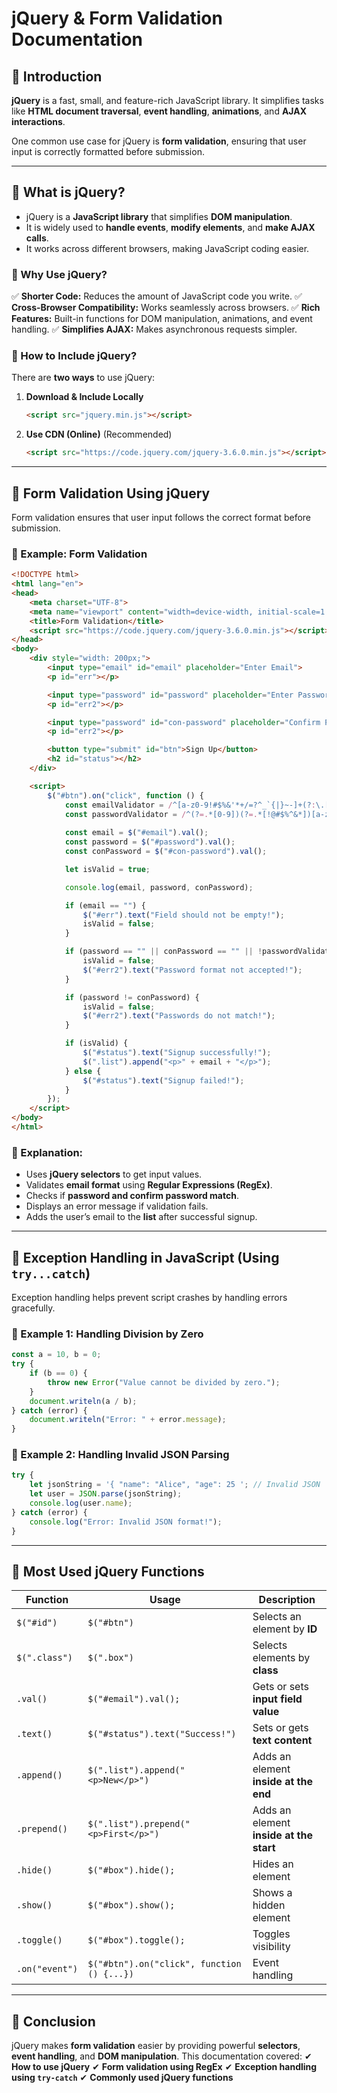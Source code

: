 # jQuery & Form Validation Documentation

## 📌 Introduction
**jQuery** is a fast, small, and feature-rich JavaScript library. It simplifies tasks like **HTML document traversal**, **event handling**, **animations**, and **AJAX interactions**.

One common use case for jQuery is **form validation**, ensuring that user input is correctly formatted before submission.

---

## 📌 What is jQuery?
- jQuery is a **JavaScript library** that simplifies **DOM manipulation**.
- It is widely used to **handle events**, **modify elements**, and **make AJAX calls**.
- It works across different browsers, making JavaScript coding easier.

### 🔹 Why Use jQuery?
✅ **Shorter Code:** Reduces the amount of JavaScript code you write.
✅ **Cross-Browser Compatibility:** Works seamlessly across browsers.
✅ **Rich Features:** Built-in functions for DOM manipulation, animations, and event handling.
✅ **Simplifies AJAX:** Makes asynchronous requests simpler.

### 🔹 How to Include jQuery?
There are **two ways** to use jQuery:
1. **Download & Include Locally**
   ```html
   <script src="jquery.min.js"></script>
   ```
2. **Use CDN (Online)** (Recommended)
   ```html
   <script src="https://code.jquery.com/jquery-3.6.0.min.js"></script>
   ```

---

## 📌 Form Validation Using jQuery
Form validation ensures that user input follows the correct format before submission.

### **🔹 Example: Form Validation**
```html
<!DOCTYPE html>
<html lang="en">
<head>
    <meta charset="UTF-8">
    <meta name="viewport" content="width=device-width, initial-scale=1.0">
    <title>Form Validation</title>
    <script src="https://code.jquery.com/jquery-3.6.0.min.js"></script>
</head>
<body>
    <div style="width: 200px;">
        <input type="email" id="email" placeholder="Enter Email">
        <p id="err"></p>

        <input type="password" id="password" placeholder="Enter Password">
        <p id="err2"></p>

        <input type="password" id="con-password" placeholder="Confirm Password">
        <p id="err2"></p>

        <button type="submit" id="btn">Sign Up</button>
        <h2 id="status"></h2>
    </div>

    <script>
        $("#btn").on("click", function () {
            const emailValidator = /^[a-z0-9!#$%&'*+/=?^_`{|}~-]+(?:\.[a-z0-9!#$%&'*+/=?^_`{|}~-]+)*@(?:[a-z0-9](?:[a-z0-9-]*[a-z0-9])?\.)+[a-z0-9](?:[a-z0-9-]*[a-z0-9])?$/;
            const passwordValidator = /^(?=.*[0-9])(?=.*[!@#$%^&*])[a-zA-Z0-9!@#$%^&*]{6,16}$/;
            
            const email = $("#email").val();
            const password = $("#password").val();
            const conPassword = $("#con-password").val();

            let isValid = true;

            console.log(email, password, conPassword);

            if (email == "") {
                $("#err").text("Field should not be empty!");
                isValid = false;
            }

            if (password == "" || conPassword == "" || !passwordValidator.test(password)) {
                isValid = false;
                $("#err2").text("Password format not accepted!");
            }

            if (password != conPassword) {
                isValid = false;
                $("#err2").text("Passwords do not match!");
            }

            if (isValid) {
                $("#status").text("Signup successfully!");
                $(".list").append("<p>" + email + "</p>");
            } else {
                $("#status").text("Signup failed!");
            }
        });
    </script>
</body>
</html>
```

### **📌 Explanation:**
- Uses **jQuery selectors** to get input values.
- Validates **email format** using **Regular Expressions (RegEx)**.
- Checks if **password and confirm password match**.
- Displays an error message if validation fails.
- Adds the user’s email to the **list** after successful signup.

---

## 📌 Exception Handling in JavaScript (Using `try...catch`)
Exception handling helps prevent script crashes by handling errors gracefully.

### **🔹 Example 1: Handling Division by Zero**
```javascript
const a = 10, b = 0;
try {
    if (b == 0) {
        throw new Error("Value cannot be divided by zero.");
    }
    document.writeln(a / b);
} catch (error) {
    document.writeln("Error: " + error.message);
}
```

### **🔹 Example 2: Handling Invalid JSON Parsing**
```javascript
try {
    let jsonString = '{ "name": "Alice", "age": 25 '; // Invalid JSON
    let user = JSON.parse(jsonString);
    console.log(user.name);
} catch (error) {
    console.log("Error: Invalid JSON format!");
}
```

---

## 📌 Most Used jQuery Functions
| **Function**      | **Usage** | **Description** |
|-----------------|---------|-------------|
| `$("#id")` | `$("#btn")` | Selects an element by **ID** |
| `$(".class")` | `$(".box")` | Selects elements by **class** |
| `.val()` | `$("#email").val();` | Gets or sets **input field value** |
| `.text()` | `$("#status").text("Success!")` | Sets or gets **text content** |
| `.append()` | `$(".list").append("<p>New</p>")` | Adds an element **inside at the end** |
| `.prepend()` | `$(".list").prepend("<p>First</p>")` | Adds an element **inside at the start** |
| `.hide()` | `$("#box").hide();` | Hides an element |
| `.show()` | `$("#box").show();` | Shows a hidden element |
| `.toggle()` | `$("#box").toggle();` | Toggles visibility |
| `.on("event")` | `$("#btn").on("click", function () {...})` | Event handling |

---

## 📌 Conclusion
jQuery makes **form validation** easier by providing powerful **selectors**, **event handling**, and **DOM manipulation**. This documentation covered:
✔ **How to use jQuery**
✔ **Form validation using RegEx**
✔ **Exception handling using `try-catch`**
✔ **Commonly used jQuery functions**
